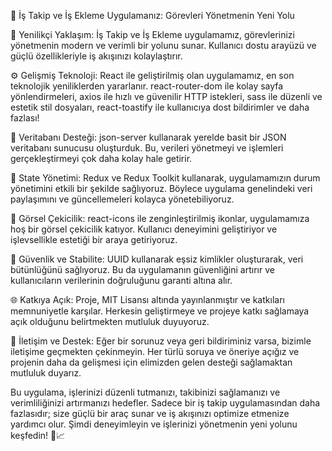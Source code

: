 🚀 İş Takip ve İş Ekleme Uygulamanız: Görevleri Yönetmenin Yeni Yolu

🌟 Yenilikçi Yaklaşım: İş Takip ve İş Ekleme uygulamamız, görevlerinizi yönetmenin modern ve verimli bir yolunu sunar. Kullanıcı dostu arayüzü ve güçlü özellikleriyle iş akışınızı kolaylaştırır.

⚙️ Gelişmiş Teknoloji: React ile geliştirilmiş olan uygulamamız, en son teknolojik yeniliklerden yararlanır. react-router-dom ile kolay sayfa yönlendirmeleri, axios ile hızlı ve güvenilir HTTP istekleri, sass ile düzenli ve estetik stil dosyaları, react-toastify ile kullanıcıya dost bildirimler ve daha fazlası!

🔗 Veritabanı Desteği: json-server kullanarak yerelde basit bir JSON veritabanı sunucusu oluşturduk. Bu, verileri yönetmeyi ve işlemleri gerçekleştirmeyi çok daha kolay hale getirir.

🔄 State Yönetimi: Redux ve Redux Toolkit kullanarak, uygulamamızın durum yönetimini etkili bir şekilde sağlıyoruz. Böylece uygulama genelindeki veri paylaşımını ve güncellemeleri kolayca yönetebiliyoruz.

🌈 Görsel Çekicilik: react-icons ile zenginleştirilmiş ikonlar, uygulamamıza hoş bir görsel çekicilik katıyor. Kullanıcı deneyimini geliştiriyor ve işlevsellikle estetiği bir araya getiriyoruz.

🔐 Güvenlik ve Stabilite: UUID kullanarak eşsiz kimlikler oluşturarak, veri bütünlüğünü sağlıyoruz. Bu da uygulamanın güvenliğini artırır ve kullanıcıların verilerinin doğruluğunu garanti altına alır.

🌐 Katkıya Açık: Proje, MIT Lisansı altında yayınlanmıştır ve katkıları memnuniyetle karşılar. Herkesin geliştirmeye ve projeye katkı sağlamaya açık olduğunu belirtmekten mutluluk duyuyoruz.

🤝 İletişim ve Destek: Eğer bir sorunuz veya geri bildiriminiz varsa, bizimle iletişime geçmekten çekinmeyin. Her türlü soruya ve öneriye açığız ve projenin daha da gelişmesi için elimizden gelen desteği sağlamaktan mutluluk duyarız.

Bu uygulama, işlerinizi düzenli tutmanızı, takibinizi sağlamanızı ve verimliliğinizi artırmanızı hedefler. Sadece bir iş takip uygulamasından daha fazlasıdır; size güçlü bir araç sunar ve iş akışınızı optimize etmenize yardımcı olur. Şimdi deneyimleyin ve işlerinizi yönetmenin yeni yolunu keşfedin! 🚀📈
